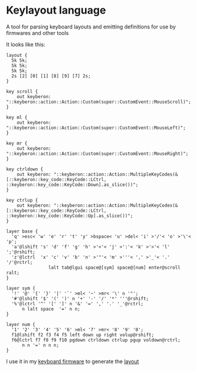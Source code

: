 # Keylayout language

A tool for parsing keyboard layouts and emitting definitions for use by firmwares and other tools

It looks like this:

```
layout {
  5k 5k;
  5k 5k;
  5k 5k;
  2s [2] [0] [1] [8] [9] [7] 2s;
}

key scroll {
    out keyberon: "::keyberon::action::Action::Custom(super::CustomEvent::MouseScroll)";
}

key ml {
    out keyberon: "::keyberon::action::Action::Custom(super::CustomEvent::MouseLeft)";
}

key mr {
    out keyberon: "::keyberon::action::Action::Custom(super::CustomEvent::MouseRight)";
}

key ctrldown {
    out keyberon: "::keyberon::action::Action::MultipleKeyCodes(&[::keyberon::key_code::KeyCode::LCtrl, ::keyberon::key_code::KeyCode::Down].as_slice())";
}

key ctrlup {
    out keyberon: "::keyberon::action::Action::MultipleKeyCodes(&[::keyberon::key_code::KeyCode::LCtrl, ::keyberon::key_code::KeyCode::Up].as_slice())";
}

layer base {
  'q' >esc< 'w' 'e' 'r' 't' 'y' >bspace< 'u' >del< 'i' >'/'< 'o' >'\'< 'p';
  'a'@lshift 's' 'd' 'f' 'g' 'h' >'<'< 'j' >':'< 'k' >'>'< 'l'       ';'@rshift;
  'z'@lctrl  'x' 'c' 'v' 'b' 'n' >'"'< 'm' >'''< ',' >'_'< '.'       '/'@rctrl;
                lalt tab@lgui space@[sym] space@[num] enter@scroll ralt;
}

layer sym {
  '!' '@' '{' '}' '|' '`' >ml< '~' >mr< '\' n '"';
  '#'@lshift '$' '(' ')' n '+' '-' '/' '*' '''@rshift;
  '%'@lctrl '^' '[' ']' n '&' '=' ',' '.' '_'@rctrl;
      n lalt space  '=' n n;
}

layer num {
  '1' '2' '3' '4' '5' '6' >ml< '7' >mr< '8' '9' '0';
  f1@lshift f2 f3 f4 f5 left down up right volup@rshift;
  f6@lctrl f7 f8 f9 f10 pgdown ctrldown ctrlup pgup voldown@rctrl;
      n n '=' n n n;
}
```

I use it in my [keyboard firmware](https://github.com/simmsb/rusty-dilemma) to generate the [layout](https://github.com/simmsb/rusty-dilemma/blob/master/firmware/src/keys/layout.rs)
